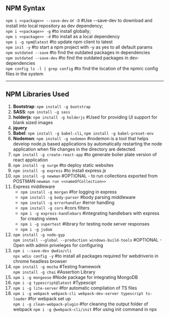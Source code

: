 ## NPM Syntax

`npm i <<package>> --save-dev` or `-D` #Use --save-dev to download and install into local repository as dev dependency;  
`npm i <<package>> -g` #to install globally;  
`npm i <<package>> -d` #to install as a local dependency  
`npm i -g npm@latest` #to update npm client to latest  
`npm init -y` #to start a npm project with -y as yes to all default params  
`npm outdated --save` #to find the outdated packages in dependencies  
`npm outdated --save-dev` #to find the outdated packages in dev-dependencies  
`npm config ls -l | grep config` #to find the location of the npmrc config files in the system  


---


## NPM Libraries Used

1. **Bootstrap**: `npm install -g bootstrap`
2. **SASS**: `npm install -g sass`
3. **holderjs**: `npm install -g holderjs` #Used for providing UI support for blank sized images
4. **jquery**
5. **Babel**: `npm install -g babel-cli`, `npm install -g babel-preset-env`
6. **Nodemon**: `npm install -g nodemon` #nodemon is a tool that helps develop node.js based applications by automatically restarting the node application when file changes in the directory are detected.
7. `npm install -g create-react-app` #to generate boiler plate version of react application
8. `npm install -g surge` #to deploy static websites
9. `npm install -g express` #to install express js
10. `npm install -g newman` #OPTIONAL - to run collections exported from POSTMAN
 `newman run <<nameOfCollection>>`
11. Express middleware
    - `npm install -g morgan` #for logging in express
    - `npm install -g body-parser` #body parsing middleware
    - `npm install -g errorhandler` #error handling
    - `npm install -g cors` #cors filters
    - `npm i -g express-handlebars` #integrating handlebars with express for creating views
    - `npm i -g supertest` #library for testing node server responses
    - `npm i -g jsdom`
12. `npm install -g node-gyp`  
`npm install --global --production windows-build-tools` #OPTIONAL - Open with admin priveleges for configuring
13. `npm i --save-dev @wdio/cli`  
`npx wdio config -y` #to install all packages required for webdriverio in chrome headless browser
14. `npm install -g mocha` #Testing framework  
    `npm install -g chai` #Assertion Library
15. `npm i -g mongoose` #Node package for integrating MongoDB
15. `npm i -g typescript@latest` #Typescipt
16. `npm i -g lite-server` #for automatic compilation of TS files
17. `npm i -g webpack webpack-cli webpack-dev-server typescript ts-loader` #for webpack set up   
    `npm i -g clean-webpack-plugin`  #for cleaning the output folder of webpack
    `npm i -g @webpack-cli/init` #for using init command in npx